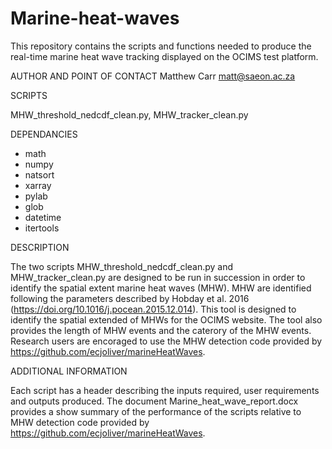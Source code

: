 # Marine-heat-waves
This repository contains the scripts and functions needed to produce the real-time marine heat wave tracking displayed on the OCIMS test platform.

AUTHOR AND POINT OF CONTACT
Matthew Carr matt@saeon.ac.za

SCRIPTS

MHW_threshold_nedcdf_clean.py, MHW_tracker_clean.py

DEPENDANCIES

- math
- numpy
- natsort
- xarray
- pylab
- glob
- datetime
- itertools

DESCRIPTION

The two scripts MHW_threshold_nedcdf_clean.py and MHW_tracker_clean.py are designed to be run in succession in 
order to identify the spatial extent marine heat waves (MHW). MHW are identified following the parameters 
described by Hobday et al. 2016 (https://doi.org/10.1016/j.pocean.2015.12.014). This tool is designed to 
identify the spatial extended of MHWs for the OCIMS website. The tool also provides the length of MHW events and 
the caterory of the MHW events. Research users are encoraged to use the MHW detection code provided by 
https://github.com/ecjoliver/marineHeatWaves.

ADDITIONAL INFORMATION 

Each script has a header describing the inputs required, user requirements and outputs produced. The document 
Marine_heat_wave_report.docx provides a show summary of the performance of the scripts relative to MHW detection 
code provided by https://github.com/ecjoliver/marineHeatWaves.
